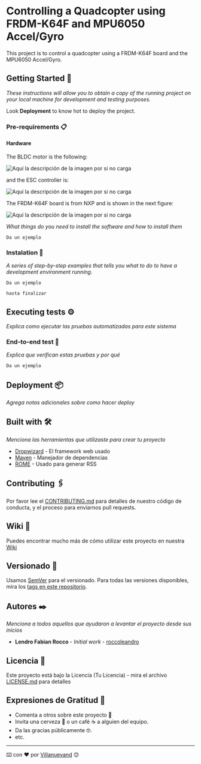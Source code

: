 # Controlling a Quadcopter using FRDM-K64F and MPU6050 Accel/Gyro

This project is to control a quadcopter using a FRDM-K64F board and the MPU6050 Accel/Gyro.

## Getting Started 🚀

_These instructions will allow you to obtain a copy of the running project on your local machine for development and testing purposes._

Look **Deployment** to know hot to deploy the project.


### Pre-requirements 📋

#### Hardware
The BLDC motor is the following:

![Aquí la descripción de la imagen por si no carga](https://github.com/leandroGHsoft/Quadcopter/blob/master/images/motor.jpg)

and the ESC controller is:

![Aquí la descripción de la imagen por si no carga](https://github.com/leandroGHsoft/Quadcopter/blob/master/images/esc.jpg)

The FRDM-K64F board is from NXP and is shown in the next figure:

![Aquí la descripción de la imagen por si no carga](https://github.com/leandroGHsoft/Quadcopter/blob/master/images/frdm-k64f.jpg)

_What things do you need to install the software and how to install them_

```
Da un ejemplo
```

### Instalation 🔧

_A series of step-by-step examples that tells you what to do to have a development environment running._


```
Da un ejemplo

hasta finalizar
```


## Executing tests ⚙️

_Explica como ejecutar las pruebas automatizadas para este sistema_

### End-to-end test 🔩

_Explica que verifican estas pruebas y por qué_

```
Da un ejemplo
```

## Deployment 📦

_Agrega notas adicionales sobre como hacer deploy_

## Built with 🛠️

_Menciona las herramientas que utilizaste para crear tu proyecto_

* [Dropwizard](http://www.dropwizard.io/1.0.2/docs/) - El framework web usado
* [Maven](https://maven.apache.org/) - Manejador de dependencias
* [ROME](https://rometools.github.io/rome/) - Usado para generar RSS

## Contributing 🖇️

Por favor lee el [CONTRIBUTING.md](https://gist.github.com/villanuevand/xxxxxx) para detalles de nuestro código de conducta, y el proceso para enviarnos pull requests.

## Wiki 📖

Puedes encontrar mucho más de cómo utilizar este proyecto en nuestra [Wiki](https://github.com/tu/proyecto/wiki)

## Versionado 📌

Usamos [SemVer](http://semver.org/) para el versionado. Para todas las versiones disponibles, mira los [tags en este repositorio](https://github.com/tu/proyecto/tags).

## Autores ✒️

_Menciona a todos aquellos que ayudaron a levantar el proyecto desde sus inicios_

* **Lendro Fabian Rocco** - *Initial work* - [roccoleandro](https://github.com/leandroGHsoft)


## Licencia 📄

Este proyecto está bajo la Licencia (Tu Licencia) - mira el archivo [LICENSE.md](LICENSE.md) para detalles

## Expresiones de Gratitud 🎁

* Comenta a otros sobre este proyecto 📢
* Invita una cerveza 🍺 o un café ☕ a alguien del equipo. 
* Da las gracias públicamente 🤓.
* etc.



---
⌨️ con ❤️ por [Villanuevand](https://github.com/Villanuevand) 😊

